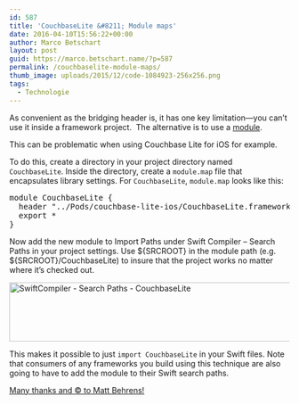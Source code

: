 ```yaml
---
id: 587
title: 'CouchbaseLite &#8211; Module maps'
date: 2016-04-10T15:56:22+00:00
author: Marco Betschart
layout: post
guid: https://marco.betschart.name/?p=587
permalink: /couchbaselite-module-maps/
thumb_image: uploads/2015/12/code-1084923-256x256.png
tags:
  - Technologie
---
```

As convenient as the bridging header is, it has one key limitation—you can’t use it inside a framework project.  The alternative is to use a [module](http://clang.llvm.org/docs/Modules.html "Clang Module documentation").

This can be problematic when using Couchbase Lite for iOS for example.

To do this, create a directory in your project directory named `CouchbaseLite`. Inside the directory, create a `module.map` file that encapsulates library settings. For `CouchbaseLite`, `module.map` looks like this:

<pre>module CouchbaseLite {
  header "../Pods/couchbase-lite-ios/CouchbaseLite.framework/Headers/CouchbaseLite.h"
  export *
}</pre>

Now add the new module to Import Paths under Swift Compiler – Search Paths in your project settings. Use ${SRCROOT} in the module path (e.g. ${SRCROOT}/CouchbaseLite) to insure that the project works no matter where it’s checked out.

<a href="http://dev.marco-betschart.localuploads/2016/04/SwiftCompiler-Search-Paths-CouchbaseLite.png" rel="attachment wp-att-588"><img class="alignnone wp-image-588" src="http://dev.marco-betschart.localuploads/2016/04/SwiftCompiler-Search-Paths-CouchbaseLite-300x41.png" alt="SwiftCompiler - Search Paths - CouchbaseLite" width="770" height="106" srcset="http://dev.marco-betschart.localuploads/2016/04/SwiftCompiler-Search-Paths-CouchbaseLite-300x41.png 300w, http://dev.marco-betschart.localuploads/2016/04/SwiftCompiler-Search-Paths-CouchbaseLite-768x106.png 768w, http://dev.marco-betschart.localuploads/2016/04/SwiftCompiler-Search-Paths-CouchbaseLite-1024x141.png 1024w, http://dev.marco-betschart.localuploads/2016/04/SwiftCompiler-Search-Paths-CouchbaseLite-192x26.png 192w, http://dev.marco-betschart.localuploads/2016/04/SwiftCompiler-Search-Paths-CouchbaseLite.png 1118w" sizes="(max-width: 770px) 100vw, 770px" /></a>

This makes it possible to just `import CouchbaseLite` in your Swift files. Note that consumers of any frameworks you build using this technique are also going to have to add the module to their Swift search paths.

[Many thanks and © to Matt Behrens!](https://spin.atomicobject.com/2015/02/23/c-libraries-swift/)